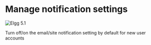 Manage notification settings
=============================
![Elgg 5.1](https://img.shields.io/badge/Elgg-5.1-purple.svg?style=flat-square)

Turn off/on the email/site notification setting by default for new user accounts